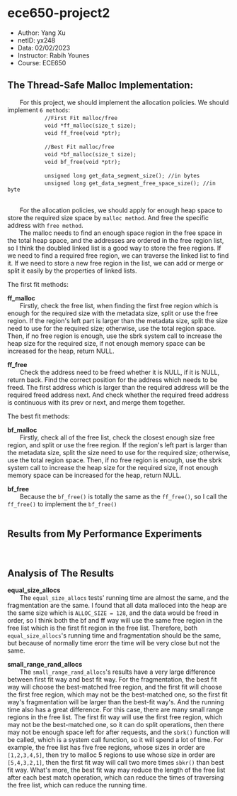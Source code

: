 # ece650-project2

 - Author: Yang Xu
 - netID: yx248
 - Data: 02/02/2023
 - Instructor: Rabih Younes
 - Course: ECE650

## The Thread-Safe Malloc Implementation:

&emsp;&emsp;For this project, we should implement the allocation policies. We should implement `6 methods`:<br>
&emsp;&emsp;&emsp;&emsp;&emsp;&emsp;`//First Fit malloc/free`<br>
&emsp;&emsp;&emsp;&emsp;&emsp;&emsp;`void *ff_malloc(size_t size);`<br>
&emsp;&emsp;&emsp;&emsp;&emsp;&emsp;`void ff_free(void *ptr);`<br>

&emsp;&emsp;&emsp;&emsp;&emsp;&emsp;`//Best Fit malloc/free`<br>
&emsp;&emsp;&emsp;&emsp;&emsp;&emsp;`void *bf_malloc(size_t size);`<br>
&emsp;&emsp;&emsp;&emsp;&emsp;&emsp;`void bf_free(void *ptr);`<br>

&emsp;&emsp;&emsp;&emsp;&emsp;&emsp;`unsigned long get_data_segment_size(); //in bytes`<br>
&emsp;&emsp;&emsp;&emsp;&emsp;&emsp;`unsigned long get_data_segment_free_space_size(); //in byte`<br>
<br>

&emsp;&emsp;For the allocation policies, we should apply for enough heap space to store the required size space by `malloc method`. And free the specific address with `free method`.<br>
&emsp;&emsp;The malloc needs to find an enough space region in the free space in the total heap space, and the addresses are ordered in the free region list, so I think the doubled linked list is a good way to store the free regions. If we need to find a required free region, we can traverse the linked list to find it. If we need to store a new free region in the list, we can add or merge or split it easily by the properties of linked lists.<br>

The first fit methods:<br>

**ff_malloc**<br>
&emsp;&emsp;Firstly, check the free list, when finding the first free region which is enough for the required size with the metadata size, split or use the free region. If the region's left part is larger than the metadata size, split the size need to use for the required size; otherwise, use the total region space. Then, if no free region is enough, use the sbrk system call to increase the heap size for the required size, if not enough memory space can be increased for the heap, return NULL.<br>

**ff_free**<br>
&emsp;&emsp;Check the address need to be freed whether it is NULL, if it is NULL, return back. Find the correct position for the address which needs to be freed. The first address which is larger than the required address will be the required freed address next. And check whether the required freed address is continuous with its prev or next, and merge them together.<br>

The best fit methods:<br>

**bf_malloc**<br>
&emsp;&emsp;Firstly, check all of the free list, check the closest enough size free region, and split or use the free region. If the region's left part is larger than the metadata size, split the size need to use for the required size; otherwise, use the total region space. Then, if no free region is enough, use the sbrk system call to increase the heap size for the required size, if not enough memory space can be increased for the heap, return NULL.<br>

**bf_free**<br>
&emsp;&emsp;Because the `bf_free()` is totally the same as the `ff_free()`, so I call the `ff_free()` to implement the `bf_free()`<br>
<br>

## Results from My Performance Experiments


<br>

## Analysis of The Results

**equal_size_allocs**<br>
&emsp;&emsp;The `equal_size_allocs` tests' running time are almost the same, and the fragmentation are the same. I found that all data malloced into the heap are the same size which is `ALLOC_SIZE = 128`, and the data would be freed in order, so I think both the bf and ff way will use the same free region in the free list which is the first fit region in the free list. Therefore, both `equal_size_allocs`'s running time and fragmentation should be the same, but because of normally time erorr the time will be very close but not the same.<br>

**small_range_rand_allocs**<br>
&emsp;&emsp;The `small_range_rand_allocs`'s results have a very large difference between first fit way and best fit way. For the fragmentation, the best fit way will choose the best-matched free region, and the first fit will choose the first free region, which may not be the best-matched one, so the first fit way's fragmentation will be larger than the best-fit way's. And the running time also has a great difference. For this case, there are many small range regions in the free list. The first fit way will use the first free region, which may not be the best-matched one, so it can do split operations, then there may not be enough space left for after requests, and the `sbrk()` function will be called, which is a system call function, so it will spend a lot of time. For example, the free list has five free regions, whose sizes in order are `[1,2,3,4,5]`, then try to malloc 5 regions to use whose size in order are `[5,4,3,2,1]`, then the first fit way will call two more times `sbkr()` than best fit way. What's more, the best fit way may reduce the length of the free list after each best match operation, which can reduce the times of traversing the free list, which can reduce the running time.<br>
<br>




